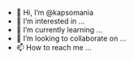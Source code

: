 - 👋 Hi, I’m @kapsomania
- 👀 I’m interested in ...
- 🌱 I’m currently learning ...
- 💞️ I’m looking to collaborate on ...
- 📫 How to reach me ...

<!---
kapsomania/kapsomania is a ✨ special ✨ repository because its `README.md` (this file) appears on your GitHub profile.
You can click the Preview link to take a look at your changes.
--->
